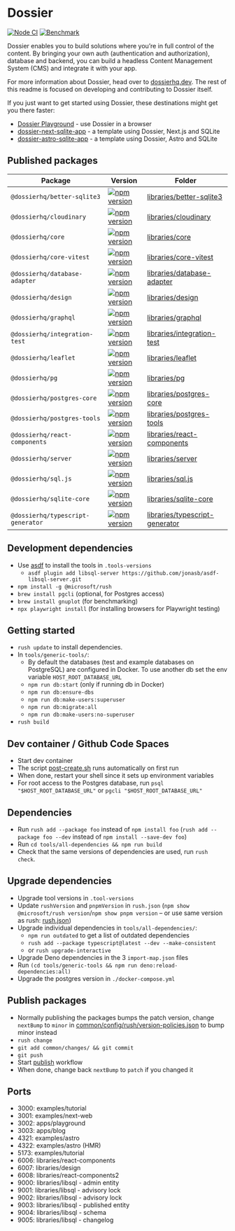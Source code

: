 # Dossier

[![Node CI](https://github.com/dossierhq/dossierhq/actions/workflows/nodejs.yml/badge.svg)](https://github.com/dossierhq/dossierhq/actions/workflows/nodejs.yml) [![Benchmark](https://github.com/dossierhq/dossierhq/actions/workflows/benchmark.yml/badge.svg)](https://github.com/dossierhq/dossierhq/actions/workflows/benchmark.yml)

Dossier enables you to build solutions where you’re in full control of the content. By bringing your own auth (authentication and authorization), database and backend, you can build a headless Content Management System (CMS) and integrate it with your app.

For more information about Dossier, head over to [dossierhq.dev](https://www.dossierhq.dev). The rest of this readme is focused on developing and contributing to Dossier itself.

If you just want to get started using Dossier, these destinations might get you there faster:

- [Dossier Playground](https://playground.dossierhq.dev/) - use Dossier in a browser
- [dossier-next-sqlite-app](https://github.com/dossierhq/dossier-next-sqlite-app) - a template using Dossier, Next.js and SQLite
- [dossier-astro-sqlite-app](https://github.com/dossierhq/dossier-astro-sqlite-app) - a template using Dossier, Astro and SQLite

## Published packages

| Package                           | Version                                                                                                                                      | Folder                                                              |
| --------------------------------- | -------------------------------------------------------------------------------------------------------------------------------------------- | ------------------------------------------------------------------- |
| `@dossierhq/better-sqlite3`       | [![npm version](https://badge.fury.io/js/@dossierhq%2Fbetter-sqlite3.svg)](https://badge.fury.io/js/@dossierhq%2Fbetter-sqlite3)             | [libraries/better-sqlite3](./libraries/better-sqlite3/)             |
| `@dossierhq/cloudinary`           | [![npm version](https://badge.fury.io/js/@dossierhq%2Fcloudinary.svg)](https://badge.fury.io/js/@dossierhq%2Fcloudinary)                     | [libraries/cloudinary](./libraries/cloudinary/)                     |
| `@dossierhq/core`                 | [![npm version](https://badge.fury.io/js/@dossierhq%2Fcore.svg)](https://badge.fury.io/js/@dossierhq%2Fcore)                                 | [libraries/core](./libraries/core/)                                 |
| `@dossierhq/core-vitest`          | [![npm version](https://badge.fury.io/js/@dossierhq%2Fcore-vitest.svg)](https://badge.fury.io/js/@dossierhq%2Fcore-vitest)                   | [libraries/core-vitest](./libraries/core-vitest/)                   |
| `@dossierhq/database-adapter`     | [![npm version](https://badge.fury.io/js/@dossierhq%2Fdatabase-adapter.svg)](https://badge.fury.io/js/@dossierhq%2Fdatabase-adapter)         | [libraries/database-adapter](./libraries/database-adapter/)         |
| `@dossierhq/design`               | [![npm version](https://badge.fury.io/js/@dossierhq%2Fdesign.svg)](https://badge.fury.io/js/@dossierhq%2Fdesign)                             | [libraries/design](./libraries/design/)                             |
| `@dossierhq/graphql`              | [![npm version](https://badge.fury.io/js/@dossierhq%2Fgraphql.svg)](https://badge.fury.io/js/@dossierhq%2Fgraphql)                           | [libraries/graphql](./libraries/graphql/)                           |
| `@dossierhq/integration-test`     | [![npm version](https://badge.fury.io/js/@dossierhq%2Fintegration-test.svg)](https://badge.fury.io/js/@dossierhq%2Fintegration-test)         | [libraries/integration-test](./libraries/integration-test/)         |
| `@dossierhq/leaflet`              | [![npm version](https://badge.fury.io/js/@dossierhq%2Fleaflet.svg)](https://badge.fury.io/js/@dossierhq%2Fleaflet)                           | [libraries/leaflet](./libraries/leaflet/)                           |
| `@dossierhq/pg`                   | [![npm version](https://badge.fury.io/js/@dossierhq%2Fpg.svg)](https://badge.fury.io/js/@dossierhq%2Fpg)                                     | [libraries/pg](./libraries/pg/)                                     |
| `@dossierhq/postgres-core`        | [![npm version](https://badge.fury.io/js/@dossierhq%2Fpostgres-core.svg)](https://badge.fury.io/js/@dossierhq%2Fpostgres-core)               | [libraries/postgres-core](./libraries/postgres-core/)               |
| `@dossierhq/postgres-tools`       | [![npm version](https://badge.fury.io/js/@dossierhq%2Fpostgres-tools.svg)](https://badge.fury.io/js/@dossierhq%2Fpostgres-tools)             | [libraries/postgres-tools](./libraries/postgres-tools/)             |
| `@dossierhq/react-components`     | [![npm version](https://badge.fury.io/js/@dossierhq%2Freact-components.svg)](https://badge.fury.io/js/@dossierhq%2Freact-components)         | [libraries/react-components](./libraries/react-components/)         |
| `@dossierhq/server`               | [![npm version](https://badge.fury.io/js/@dossierhq%2Fserver.svg)](https://badge.fury.io/js/@dossierhq%2Fserver)                             | [libraries/server](./libraries/server/)                             |
| `@dossierhq/sql.js`               | [![npm version](https://badge.fury.io/js/@dossierhq%2Fsql.js.svg)](https://badge.fury.io/js/@dossierhq%2Fsql.js)                             | [libraries/sql.js](./libraries/sql.js/)                             |
| `@dossierhq/sqlite-core`          | [![npm version](https://badge.fury.io/js/@dossierhq%2Fsqlite-core.svg)](https://badge.fury.io/js/@dossierhq%2Fsqlite-core)                   | [libraries/sqlite-core](./libraries/sqlite-core/)                   |
| `@dossierhq/typescript-generator` | [![npm version](https://badge.fury.io/js/@dossierhq%2Ftypescript-generator.svg)](https://badge.fury.io/js/@dossierhq%2Ftypescript-generator) | [libraries/typescript-generator](./libraries/typescript-generator/) |

## Development dependencies

- Use [asdf](https://asdf-vm.com/) to install the tools in `.tools-versions`
  - `asdf plugin add libsql-server https://github.com/jonasb/asdf-libsql-server.git`
- `npm install -g @microsoft/rush`
- `brew install pgcli` (optional, for Postgres access)
- `brew install gnuplot` (for benchmarking)
- `npx playwright install` (for installing browsers for Playwright testing)

## Getting started

- `rush update` to install dependencies.
- In `tools/generic-tools/`:
  - By default the databases (test and example databases on PostgreSQL) are configured in Docker. To use another db set the env variable `HOST_ROOT_DATABASE_URL`
  - `npm run db:start` (only if running db in Docker)
  - `npm run db:ensure-dbs`
  - `npm run db:make-users:superuser`
  - `npm run db:migrate:all`
  - `npm run db:make-users:no-superuser`
- `rush build`

## Dev container / Github Code Spaces

- Start dev container
- The script [post-create.sh](./.devcontainer/scripts/post-create.sh) runs automatically on first run
- When done, restart your shell since it sets up environment variables
- For root access to the Postgres database, run `psql "$HOST_ROOT_DATABASE_URL"` or `pgcli "$HOST_ROOT_DATABASE_URL"`

## Dependencies

- Run `rush add --package foo` instead of `npm install foo` (`rush add --package foo --dev` instead of `npm install --save-dev foo`)
- Run `cd tools/all-dependencies && npm run build`
- Check that the same versions of dependencies are used, run `rush check`.

## Upgrade dependencies

- Upgrade tool versions in `.tool-versions`
- Update `rushVersion` and `pnpmVersion` in `rush.json` (`npm show @microsoft/rush version`/`npm show pnpm version` – or use same version as rush: [rush.json](https://github.com/microsoft/rushstack/blob/main/rush.json))
- Upgrade individual dependencies in `tools/all-dependencies/`:
  - `npm run outdated` to get a list of outdated dependencies
  - `rush add --package typescript@latest --dev --make-consistent`
  - or `rush upgrade-interactive`
- Upgrade Deno dependencies in the 3 `import-map.json` files
- Run `(cd tools/generic-tools && npm run deno:reload-dependencies:all)`
- Upgrade the postgres version in `./docker-compose.yml`

## Publish packages

- Normally publishing the packages bumps the patch version, change `nextBump` to `minor` in [common/config/rush/version-policies.json](./common/config/rush/version-policies.json) to bump minor instead
- `rush change`
- `git add common/changes/ && git commit`
- `git push`
- Start [publish](https://github.com/dossierhq/dossierhq/actions/workflows/publish.yml) workflow
- When done, change back `nextBump` to `patch` if you changed it

## Ports

- 3000: examples/tutorial
- 3001: examples/next-web
- 3002: apps/playground
- 3003: apps/blog
- 4321: examples/astro
- 4322: examples/astro (HMR)
- 5173: examples/tutorial
- 6006: libraries/react-components
- 6007: libraries/design
- 6008: libraries/react-components2
- 9000: libraries/libsql - admin entity
- 9001: libraries/libsql - advisory lock
- 9002: libraries/libsql - advisory lock
- 9003: libraries/libsql - published entity
- 9004: libraries/libsql - schema
- 9005: libraries/libsql - changelog
